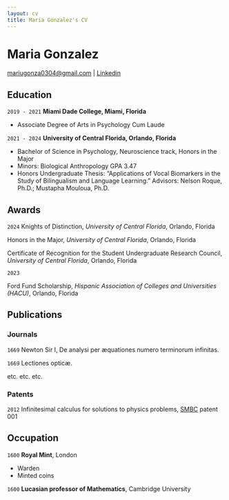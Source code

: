 ```yaml
---
layout: cv
title: Maria Gonzalez's CV
---
```

# Maria Gonzalez

<div id="webaddress">
<a href="mariugonza0304@gmail.com">mariugonza0304@gmail.com</a>
| <a href="https://www.linkedin.com/in/maria-e-gonzalez-/">Linkedin</a>
</div>


## Education

`2019 - 2021`
__Miami Dade College, Miami, Florida__

- Associate Degree of Arts in Psychology Cum Laude

`2021 - 2024`
__University of Central Florida, Orlando, Florida__

- Bachelor of Science in Psychology, Neuroscience track, Honors in the Major
- Minors: Biological Anthropology GPA 3.47
- Honors Undergraduate Thesis: “Applications of Vocal Biomarkers in the Study of Bilingualism and Language Learning.”
Advisors: Nelson Roque, Ph.D.; Mustapha Mouloua, Ph.D.


## Awards

`2024`
Knights of Distinction, *University of Central Florida*, Orlando, Florida

Honors in the Major, *University of Central Florida*, Orlando, Florida

Certificate of Recognition for the Student Undergraduate Research Council, *University of Central Florida*, Orlando, Florida

`2023`

Ford Fund Scholarship, *Hispanic Association of Colleges and Universities (HACU)*, Orlando, Florida







## Publications

<!-- A list is also available [online](http://scholar.google.co.uk/citations?user=LTOTl0YAAAAJ) -->

### Journals

`1669`
Newton Sir I, De analysi per æquationes numero terminorum infinitas. 

`1669`
Lectiones opticæ.

etc. etc. etc.

### Patents

`2012`
Infinitesimal calculus for solutions to physics problems, [SMBC](http://www.techdirt.com/articles/20121011/09312820678/if-patents-had-been-around-time-newton.shtml) patent 001


## Occupation

`1600`
__Royal Mint__, London

- Warden
- Minted coins

`1600`
__Lucasian professor of Mathematics__, Cambridge University



<!-- ### Footer

Last updated: May 2013 -->


